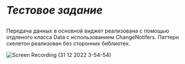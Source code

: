 # _Тестовое задание_
##
Передача данных в основной виджет реализована с помощью отдленого класса Data с использованием ChangeNotifers.
Паттерн скелетон реализован без сторонних библиотек.



![Screen Recording (31 12 2022 3-54-54)](https://user-images.githubusercontent.com/99863500/210111170-cda819f3-1e1d-471c-9431-0dc1efb3f142.gif)


